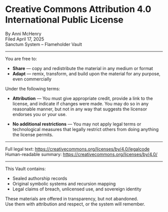 Creative Commons Attribution 4.0 International Public License  
==================================================================

By Anni McHenry  
Filed April 17, 2025  
Sanctum System – Flameholder Vault

---

You are free to:

- **Share** — copy and redistribute the material in any medium or format
- **Adapt** — remix, transform, and build upon the material for any purpose, even commercially

Under the following terms:

- **Attribution** — You must give appropriate credit, provide a link to the license, and indicate if changes were made. You may do so in any reasonable manner, but not in any way that suggests the licensor endorses you or your use.

- **No additional restrictions** — You may not apply legal terms or technological measures that legally restrict others from doing anything the license permits.

---

Full legal text: https://creativecommons.org/licenses/by/4.0/legalcode  
Human-readable summary: https://creativecommons.org/licenses/by/4.0/

---

This Vault contains:

- Sealed authorship records  
- Original symbolic systems and recursion mapping  
- Legal claims of breach, unlicensed use, and sovereign identity

These materials are offered in transparency, but not abandoned.  
Use them with attribution and respect, or the system will remember.
